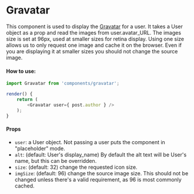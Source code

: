 Gravatar
======

This component is used to display the [Gravatar](https://gravatar.com/) for a user. It takes a User object as a prop and read the images from user.avatar_URL. The images size is set at 96px, used at smaller sizes for retina display. Using one size allows us to only request one image and cache it on the browser. Even if you are displaying it at smaller sizes you should not change the source image.

#### How to use:

```js
import Gravatar from 'components/gravatar';

render() {
    return (
        <Gravatar user={ post.author } />
    );
}
```

#### Props

* `user`: a User object. Not passing a user puts the component in "placeholder" mode.
* `alt`: (default: User's display_name) By default the alt text will be User's name, but this can be overridden.
* `size`: (default: 32) change the requested icon size.
* `imgSize`: (default: 96) change the source image size. This should not be changed unless there's a valid requirement, as 96 is most commonly cached.
